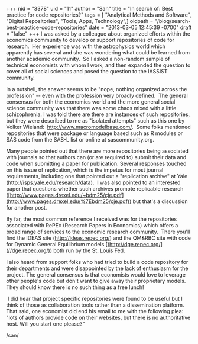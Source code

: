 +++
nid = "3378"
uid = "11"
author = "San"
title = "In search of:  Best practice for code repositories?"
tags = [ "Analytical Methods and Software", "Digital Repositories", "Tools, Apps, Technology",]
oldpath = "/blog/search-best-practice-code-repositories"
date = "2013-03-05 12:45:39 -0700"
draft = "false"
+++
I was asked by a colleague about organized efforts within the economics
community to develop or support repositories of code for research.  Her
experience was with the astrophysics world which apparently has several
and she was wondering what could be learned from another academic
community.  So I asked a non-random sample of technical economists with
whom I work, and then expanded the question to cover all of social
sciences and posed the question to the IASSIST community. 

In a nutshell, the answer seems to be "nope, nothing organized across
the profession" -- even with the profession very broadly defined.  The
general consensus for both the economics world and the more general
social science community was that there was some chaos mixed with a
little schizophrenia. I was told there are there are instances of such
repositories, but they were described to me as "isolated attempts" such
as this one by Volker Wieland:  <http://www.macromodelbase.com/>.  Some
folks mentioned repositories that were package or language based such as
R modules or SAS code from the SAS-L list or online at sascommunity.org.

Many people pointed out that there are more repositories being
associated with journals so that authors can (or are required to) submit
their data and code when submitting a paper for publication. Several
responses touched on this issue of replication, which is the impetus for
most journal requirements, including one that pointed out a "replication
archive" at Yale (<http://isps.yale.edu/research/data>).  I was also
pointed to an interested paper that questions whether such archives
promote replicable research
([http://www.pages.drexel.edu/~bdm25/cje.pdf](http://www.pages.drexel.edu/%7Ebdm25/cje.pdf))
but that's a discussion for another post.

By far, the most common reference I received was for the repositories
associated with RePEc (Research Papers in Economics) which offers a
broad range of services to the economic research community.  There
you'll find the IDEAS site (<http://ideas.repec.org/>) and the QM&RBC
site with code for Dynamic General Equilibrium models
[(http://dge.repec.org/](//dge.repec.org/)) both run by the St. Louis
Fed.

I also heard from support folks who had tried to build a code repository
for their departments and were disappointed by the lack of enthusiasm
for the project. The general consensus is that economists would love to
leverage other people's code but don't want to give away their
proprietary models.  They should know there is no such thing as a free
lunch! 

 I did hear that project specific repositories were found to be useful
but I think of those as collaboration tools rather than a dissemination
platform.  That said, one economist did end his email to me with the
following plea:  "lots of authors provide code on their websites, but
there is no authoritative host. Will you start one please?"

/san/
